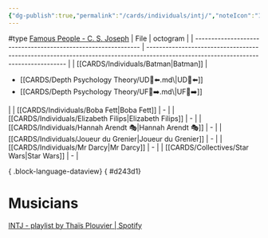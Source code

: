 ```yaml
---
{"dg-publish":true,"permalink":"/cards/individuals/intj/","noteIcon":"1","created":"2023-04-26T22:03:44.019+02:00","updated":"2023-05-10T19:36:44.604+02:00"}
---
```


#type
[Famous People - C. S. Joseph](https://offers.csjoseph.life/famous)
| File                                                          | octogram                                                                                                                            |
| ------------------------------------------------------------- | ----------------------------------------------------------------------------------------------------------------------------------- |
| [[CARDS/Individuals/Batman\|Batman]]                       | <ul><li>[[CARDS/Depth Psychology Theory/UD👤⬅️.md\\|UD👤⬅️]]</li><li>[[CARDS/Depth Psychology Theory/UF👤➡️.md\\|UF👤➡️]]</li></ul> |
| [[CARDS/Individuals/Boba Fett\|Boba Fett]]                 | \-                                                                                                                                  |
| [[CARDS/Individuals/Elizabeth Filips\|Elizabeth Filips]]   | \-                                                                                                                                  |
| [[CARDS/Individuals/Hannah Arendt 🎭\|Hannah Arendt 🎭]]   | \-                                                                                                                                  |
| [[CARDS/Individuals/Joueur du Grenier\|Joueur du Grenier]] | \-                                                                                                                                  |
| [[CARDS/Individuals/Mr Darcy\|Mr Darcy]]                   | \-                                                                                                                                  |
| [[CARDS/Collectives/Star Wars\|Star Wars]]                 | \-                                                                                                                                  |

{ .block-language-dataview}
{ #d243d1}


# Musicians 
[INTJ - playlist by Thaïs Plouvier | Spotify](https://open.spotify.com/playlist/0cl876xaHzIIVxLiCud6Mk?si=2b538a65a7fe4b72)

